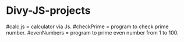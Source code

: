 # Divy-JS-projects
#calc.js = calculator via Js.
#checkPrime = program to check prime number.
#evenNumbers = program to prime even number from 1 to 100.
